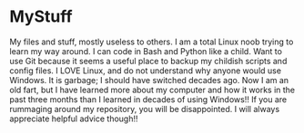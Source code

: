 # MyStuff
My files and stuff, mostly useless to others.
I am a total Linux noob trying to learn my way around. I can code in Bash and Python like a child. Want to use Git because it seems a useful place to backup my childish scripts and config files.  I LOVE Linux, and do not understand why anyone would use Windows.  It is garbage; I should have switched decades ago.  Now I am an old fart, but I have learned more about my computer and how it works in the past three months than I learned in decades of using Windows!! If you are rummaging around my repository, you will be disappointed. I will always appreciate helpful advice though!!
